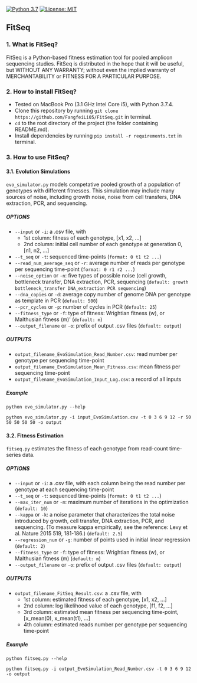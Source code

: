 [![Python 3.7](https://img.shields.io/badge/python-3.7-green.svg)](https://www.python.org/)
[![License: MIT](https://img.shields.io/badge/License-MIT-green.svg)](https://opensource.org/licenses/MIT)


## FitSeq

### 1. What is FitSeq?

FitSeq is a Python-based fitness estimation tool for pooled amplicon sequencing studies. FitSeq is distributed in the hope that it will be useful, but WITHOUT ANY WARRANTY; without even the implied warranty of MERCHANTABILITY or FITNESS FOR A PARTICULAR PURPOSE.


### 2. How to install FitSeq?
* Tested on MacBook Pro (3.1 GHz Intel Core i5), with Python 3.7.4.
* Clone this repository by running `git clone https://github.com/FangfeiLi05/FitSeq.git` in terminal.
* `cd` to the root directory of the project (the folder containing README.md).
* Install dependencies by running `pip install -r requirements.txt` in terminal.

### 3. How to use FitSeq?

#### 3.1. Evolution Simulations
`evo_simulator.py` models competative pooled growth of a population of genotypes with different fitnesses. This simulation may include many sources of noise, including growth noise, noise from cell transfers, DNA extraction, PCR, and sequencing.

##### OPTIONS
* `--input` or `-i`: a .csv file, with
  + 1st column: fitness of each genotype, [x1, x2, ...]
  + 2nd column: initial cell number of each genotype at generation 0, [n1, n2, ...]
* `--t_seq` or `-t`: sequenced time-points (`format: 0 t1 t2 ...`)
* `--read_num_average_seq` or `-r`: average number of reads per genotype per sequencing time-point (`format: 0 r1 r2 ...`)
* `--noise_option` or `-n`: five types of possible noise (cell growth, bottleneck transfer, DNA extraction, PCR, sequencing (`default: growth bottleneck_transfer DNA_extraction PCR sequencing`)
* `--dna_copies` or `-d`: average copy number of genome DNA per genotype as template in PCR (`default: 500`)
* `--pcr_cycles` or `-p`: number of cycles in PCR (`default: 25`) 
* `--fitness_type` or `-f`: type of fitness: Wrightian fitness (w), or Malthusian fitness (m)' (`default: m`)
* `--output_filename` or `-o`: prefix of output .csv files (`default: output`)

##### OUTPUTS
* `output_filename_EvoSimulation_Read_Number.csv`: read number per genotype per sequencing time-point
* `output_filename_EvoSimulation_Mean_Fitness.csv`: mean fitness per sequencing time-point
* `output_filename_EvoSimulation_Input_Log.csv`: a record of all inputs

##### Example
```
python evo_simulator.py --help

python evo_simulator.py -i input_EvoSimulation.csv -t 0 3 6 9 12 -r 50 50 50 50 50 -o output
```      

#### 3.2. Fitness Estimation
`fitseq.py` estimates the fitness of each genotype from read-count time-series data.

##### OPTIONS
* `--input` or `-i`: a .csv file, with each column being the read number per genotype at each sequencing time-point
* `--t_seq` or `-t`: sequenced time-points (`format: 0 t1 t2 ...`)
* `--max_iter_num` or `-m`: maximum number of iterations in the optimization (`default: 10`)
* `--kappa` or `-k`: a noise parameter that characterizes the total noise introduced by growth, cell transfer, DNA extraction, PCR, and sequencing. (To measure kappa empirically, see the reference: Levy et al. Nature 2015 519, 181-186.) (`default: 2.5`)
* `--regression_num` or `-g`: number of points used in initial linear regression (`default: 2`)
* `--fitness_type` or `-f`: type of fitness: Wrightian fitness (w), or Malthusian fitness (m) (`default: m`)
* `--output_filename` or `-o`: prefix of output .csv files (`default: output`)

##### OUTPUTS
* `output_filename_FitSeq_Result.csv`: a .csv file, with
  + 1st column: estimated fitness of each genotype, [x1, x2, ...]
  + 2nd column: log likelihood value of each genotype, [f1, f2, ...]
  + 3rd column: estimated mean fitness per sequencing time-point, [x_mean(0), x_mean(t1), ...]
  + 4th column: estimated reads number per genotype per sequencing time-point

##### Example
```
python fitseq.py --help

python fitseq.py -i output_EvoSimulation_Read_Number.csv -t 0 3 6 9 12 -o output
```  



